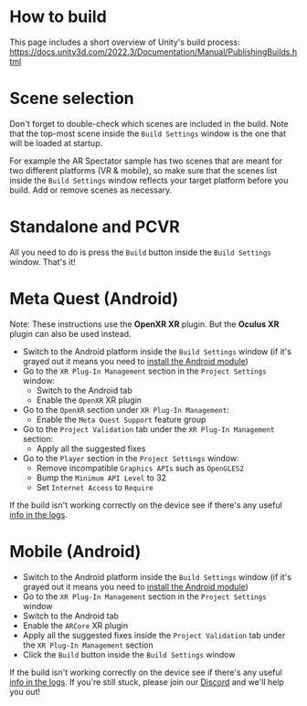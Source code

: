 ﻿# How to build
This page includes a short overview of Unity's build process: https://docs.unity3d.com/2022.3/Documentation/Manual/PublishingBuilds.html

# Scene selection
Don't forget to double-check which scenes are included in the build. Note that the top-most scene inside the `Build Settings` window is the one that will be loaded at startup.

For example the AR Spectator sample has two scenes that are meant for two different platforms (VR & mobile), so make sure that the scenes list inside the `Build Settings` window reflects your target platform before you build. Add or remove scenes as necessary.

# Standalone and PCVR
All you need to do is press the `Build` button inside the `Build Settings` window. That's it!

# Meta Quest (Android)
Note: These instructions use the **OpenXR XR** plugin. But the **Oculus XR** plugin can also be used instead.

* Switch to the Android platform inside the `Build Settings` window (if it's grayed out it means you need to [install the Android module](https://docs.unity3d.com/Manual/android-sdksetup.html))
* Go to the `XR Plug-In Management` section in the `Project Settings` window:
  * Switch to the Android tab
  * Enable the `OpenXR` XR plugin
* Go to the `OpenXR` section under `XR Plug-In Management`:
  * Enable the `Meta Quest Support` feature group
* Go to the `Project Validation` tab under the `XR Plug-In Management` section:
  * Apply all the suggested fixes
* Go to the `Player` section in the `Project Settings` window:
  * Remove incompatible `Graphics APIs` such as `OpenGLES2`
  * Bump the `Minimum API Level` to 32
  * Set `Internet Access` to `Require`

If the build isn't working correctly on the device see if there's any useful [info in the logs](Troubleshooting.md#how-to-check-logs-on-questandroid).

# Mobile (Android)
* Switch to the Android platform inside the `Build Settings` window (if it's grayed out it means you need to [install the Android module](https://docs.unity3d.com/Manual/android-sdksetup.html))
* Go to the `XR Plug-In Management` section in the `Project Settings` window
* Switch to the Android tab
* Enable the `ARCore` XR plugin
* Apply all the suggested fixes inside the `Project Validation` tab under the `XR Plug-In Management` section
* Click the `Build` button inside the `Build Settings` window

If the build isn't working correctly on the device see if there's any useful [info in the logs](Troubleshooting.md#how-to-check-logs-on-questandroid). If you're still stuck, please join our [Discord](https://normcore.io/discord) and we'll help you out!
